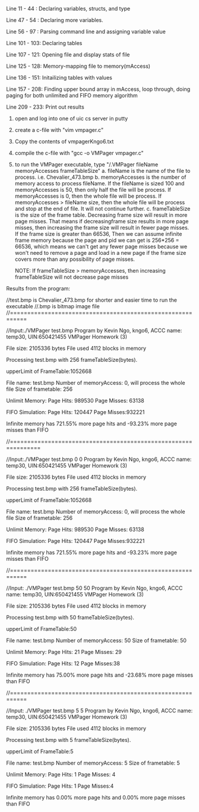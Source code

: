 Line 11 - 44 : Declaring variables, structs, and type

Line 47 - 54 : Declaring more variables.

Line 56 - 97 : Parsing command line and assigning variable value

Line 101 - 103: Declaring tables

Line 107 - 121: Opening file and display stats of file

Line 125 - 128: Memory-mapping file to memory(mAccess)

Line 136 - 151: Initailizing tables with values

Line 157 - 208: Finding upper bound array in mAccess, loop through, doing paging for both unlimited and FIFO memory algorithm

Line 209 - 233: Print out results


1. open and log into one of uic cs server in putty
2. create a c-file with "vim vmpager.c"
3. Copy the contents of vmpagerKngo6.txt
4. compile the c-file with "gcc -o VMPager vmpager.c"
5. to run the VMPager executable, type "/.VMPager fileName memoryAccesses frameTableSize"
	a. fileName is the name of the file to process. i.e. Chevalier_473.bmp
	b. memoryAccesses is the number of memory access to process fileName. If the fileName is sized 100
	   and memoryAccesses is 50, then only half the file will be process. If memoryAccesses is 0, then
	   the whole file will be process. If memoryAccesses > fileName size, then the whole file will be
	   process and stop at the end of file. It will not continue further.
	c. frameTableSize is the size of the frame table. Decreasing frame size will result in more page
	   misses. That means if decreasingframe size results in more page misses, then increasing the 
	   frame size will result in fewer page misses. If the frame size is greater than 66536, Then we 
	   can assume infinite frame memory because the page and pid we can get is 256*256 = 66536, which
	   means we can't get any fewer page misses because we won't need to remove a page and load in a
	   new page if the frame size covers more than any possibility of page misses. 
	
	NOTE: If frameTableSize > memoryAccesses, then increasing frameTableSize will not decrease page misses

Results from the program:



//test.bmp is Chevalier_473.bmp for shorter and easier time to run the executable
//.bmp is bitmap image file
//===========================================================



//Input:./VMPager test.bmp
Program by Kevin Ngo, kngo6, ACCC name: temp30, UIN:650421455
VMPager Homework (3)

File size: 2105336 bytes
File used 4112 blocks in memory

Processing  test.bmp  with  256  frameTableSize(bytes).

upperLimit of FrameTable:1052668

File name: test.bmp
Number of memoryAccess: 0, will process the whole file
Size of frametable: 256

Unlimit Memory:
Page Hits: 989530
Page Misses: 63138

FIFO Simulation:
Page Hits: 120447
Page Misses:932221


Infinite memory has 721.55% more page hits and -93.23% more page misses than FIFO



//===============================================================



//Input:./VMPager test.bmp 0 0
Program by Kevin Ngo, kngo6, ACCC name: temp30, UIN:650421455
VMPager Homework (3)

File size: 2105336 bytes
File used 4112 blocks in memory

Processing  test.bmp  with  256  frameTableSize(bytes).

upperLimit of FrameTable:1052668

File name: test.bmp
Number of memoryAccess: 0, will process the whole file
Size of frametable: 256

Unlimit Memory:
Page Hits: 989530
Page Misses: 63138

FIFO Simulation:
Page Hits: 120447
Page Misses:932221


Infinite memory has 721.55% more page hits and -93.23% more page misses than FIFO



//===========================================================



//Input: ./VMPager test.bmp 50 50
Program by Kevin Ngo, kngo6, ACCC name: temp30, UIN:650421455
VMPager Homework (3)

File size: 2105336 bytes
File used 4112 blocks in memory

Processing  test.bmp  with  50  frameTableSize(bytes).

upperLimit of FrameTable:50

File name: test.bmp
Number of memoryAccess: 50
Size of frametable: 50

Unlimit Memory:
Page Hits: 21
Page Misses: 29

FIFO Simulation:
Page Hits: 12
Page Misses:38


Infinite memory has 75.00% more page hits and -23.68% more page misses than FIFO



//===========================================================



//Input: ./VMPager test.bmp 5 5
Program by Kevin Ngo, kngo6, ACCC name: temp30, UIN:650421455
VMPager Homework (3)

File size: 2105336 bytes
File used 4112 blocks in memory

Processing  test.bmp  with  5  frameTableSize(bytes).

upperLimit of FrameTable:5

File name: test.bmp
Number of memoryAccess: 5
Size of frametable: 5

Unlimit Memory:
Page Hits: 1
Page Misses: 4

FIFO Simulation:
Page Hits: 1
Page Misses:4


Infinite memory has 0.00% more page hits and 0.00% more page misses than FIFO

